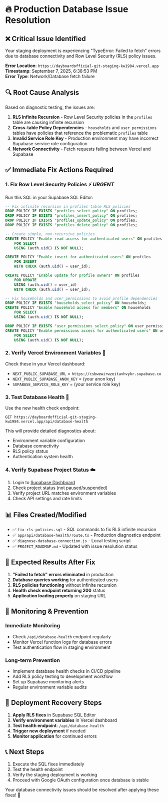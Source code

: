 # 🔥 Production Database Issue Resolution

## ❌ **Critical Issue Identified**
Your staging deployment is experiencing "TypeError: Failed to fetch" errors due to database connectivity and Row Level Security (RLS) policy issues.

**Error Location**: `https://dayboardofficial-git-staging-kw1984.vercel.app`  
**Timestamp**: September 7, 2025, 6:38:53 PM  
**Error Type**: Network/Database fetch failure  

## 🔍 **Root Cause Analysis**

Based on diagnostic testing, the issues are:

1. **RLS Infinite Recursion** - Row Level Security policies in the `profiles` table are causing infinite recursion
2. **Cross-table Policy Dependencies** - `households` and `user_permissions` tables have policies that reference the problematic `profiles` table
3. **Invalid Service Role Key** - Production environment may have incorrect Supabase service role configuration
4. **Network Connectivity** - Fetch requests failing between Vercel and Supabase

## ✅ **Immediate Fix Actions Required**

### 1. **Fix Row Level Security Policies** ⚡ *URGENT*

Run this SQL in your Supabase SQL Editor:

```sql
-- Fix infinite recursion in profiles table RLS policies
DROP POLICY IF EXISTS "profiles_select_policy" ON profiles;
DROP POLICY IF EXISTS "profiles_insert_policy" ON profiles;
DROP POLICY IF EXISTS "profiles_update_policy" ON profiles;
DROP POLICY IF EXISTS "profiles_delete_policy" ON profiles;

-- Create simple, non-recursive policies
CREATE POLICY "Enable read access for authenticated users" ON profiles
    FOR SELECT 
    USING (auth.uid() IS NOT NULL);

CREATE POLICY "Enable insert for authenticated users" ON profiles
    FOR INSERT 
    WITH CHECK (auth.uid() = user_id);

CREATE POLICY "Enable update for profile owners" ON profiles
    FOR UPDATE 
    USING (auth.uid() = user_id)
    WITH CHECK (auth.uid() = user_id);

-- Fix households and user_permissions to avoid profile dependencies
DROP POLICY IF EXISTS "households_select_policy" ON households;
CREATE POLICY "Enable household access for members" ON households
    FOR SELECT 
    USING (auth.uid() IS NOT NULL);

DROP POLICY IF EXISTS "user_permissions_select_policy" ON user_permissions;
CREATE POLICY "Enable permissions access for authenticated users" ON user_permissions
    FOR SELECT 
    USING (auth.uid() IS NOT NULL);
```

### 2. **Verify Vercel Environment Variables** 🔧

Check these in your Vercel dashboard:

- `NEXT_PUBLIC_SUPABASE_URL` = `https://csbwewirwzeitavhvykr.supabase.co`
- `NEXT_PUBLIC_SUPABASE_ANON_KEY` = (your anon key)
- `SUPABASE_SERVICE_ROLE_KEY` = (your service role key)

### 3. **Test Database Health** 🏥

Use the new health check endpoint:
```
GET https://dayboardofficial-git-staging-kw1984.vercel.app/api/database-health
```

This will provide detailed diagnostics about:
- Environment variable configuration
- Database connectivity
- RLS policy status
- Authentication system health

### 4. **Verify Supabase Project Status** ☁️

1. Login to [Supabase Dashboard](https://supabase.com/dashboard)
2. Check project status (not paused/suspended)
3. Verify project URL matches environment variables
4. Check API settings and rate limits

## 📊 **Files Created/Modified**

- ✅ `fix-rls-policies.sql` - SQL commands to fix RLS infinite recursion
- ✅ `app/api/database-health/route.ts` - Production diagnostics endpoint
- ✅ `diagnose-database-connection.js` - Local testing script
- ✅ `PROJECT_ROADMAP.md` - Updated with issue resolution status

## 🎯 **Expected Results After Fix**

1. **"Failed to fetch" errors eliminated** in production
2. **Database queries working** for authenticated users
3. **RLS policies functioning** without infinite recursion
4. **Health check endpoint returning 200** status
5. **Application loading properly** on staging URL

## 🚨 **Monitoring & Prevention**

### Immediate Monitoring
- Check `/api/database-health` endpoint regularly
- Monitor Vercel function logs for database errors
- Test authentication flow in staging environment

### Long-term Prevention
- Implement database health checks in CI/CD pipeline
- Add RLS policy testing to development workflow
- Set up Supabase monitoring alerts
- Regular environment variable audits

## 🔄 **Deployment Recovery Steps**

1. **Apply RLS fixes** in Supabase SQL Editor
2. **Verify environment variables** in Vercel dashboard
3. **Test health endpoint**: `/api/database-health`
4. **Trigger new deployment** if needed
5. **Monitor application** for continued errors

## 📞 **Next Steps**

1. Execute the SQL fixes immediately
2. Test the health endpoint
3. Verify the staging deployment is working
4. Proceed with Google OAuth configuration once database is stable

Your database connectivity issues should be resolved after applying these fixes! 🚀
